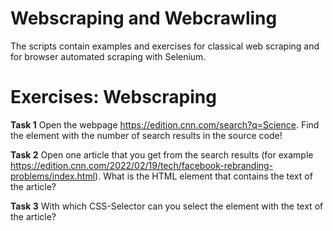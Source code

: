 # Webscraping and Webcrawling
The scripts contain examples and exercises for classical web scraping and for browser automated scraping with Selenium.

# Exercises: Webscraping
**Task 1**
Open the webpage https://edition.cnn.com/search?q=Science. Find the element with the number of search results in the source code!

**Task 2**
Open one article that you get from the search results (for example https://edition.cnn.com/2022/02/19/tech/facebook-rebranding-problems/index.html). 
What is the HTML element that contains the text of the article?

**Task 3**
With which CSS-Selector can you select the element with the text of the article? 